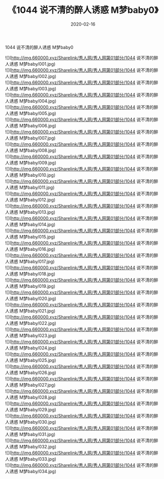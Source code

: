 ﻿---
layout: post
title:  《1044 说不清的醉人诱惑 M梦baby0》
date:   2020-02-16
img: http://img.660000.xyz/Sharelink/秀人网/秀人网第01部分/1044 说不清的醉人诱惑 M梦baby0/000.jpg
categories: [美女, 清纯, 唯美]
---

1044 说不清的醉人诱惑 M梦baby0

  ![](http://img.660000.xyz/Sharelink/秀人网/秀人网第01部分/1044 说不清的醉人诱惑 M梦baby/001.jpg) <br> ![](http://img.660000.xyz/Sharelink/秀人网/秀人网第01部分/1044 说不清的醉人诱惑 M梦baby/002.jpg) <br> ![](http://img.660000.xyz/Sharelink/秀人网/秀人网第01部分/1044 说不清的醉人诱惑 M梦baby/003.jpg) <br> ![](http://img.660000.xyz/Sharelink/秀人网/秀人网第01部分/1044 说不清的醉人诱惑 M梦baby/004.jpg) <br> ![](http://img.660000.xyz/Sharelink/秀人网/秀人网第01部分/1044 说不清的醉人诱惑 M梦baby/005.jpg) <br> ![](http://img.660000.xyz/Sharelink/秀人网/秀人网第01部分/1044 说不清的醉人诱惑 M梦baby/006.jpg) <br> ![](http://img.660000.xyz/Sharelink/秀人网/秀人网第01部分/1044 说不清的醉人诱惑 M梦baby/007.jpg) <br> ![](http://img.660000.xyz/Sharelink/秀人网/秀人网第01部分/1044 说不清的醉人诱惑 M梦baby/008.jpg) <br> ![](http://img.660000.xyz/Sharelink/秀人网/秀人网第01部分/1044 说不清的醉人诱惑 M梦baby/009.jpg) <br> ![](http://img.660000.xyz/Sharelink/秀人网/秀人网第01部分/1044 说不清的醉人诱惑 M梦baby/010.jpg) <br> ![](http://img.660000.xyz/Sharelink/秀人网/秀人网第01部分/1044 说不清的醉人诱惑 M梦baby/011.jpg) <br> ![](http://img.660000.xyz/Sharelink/秀人网/秀人网第01部分/1044 说不清的醉人诱惑 M梦baby/012.jpg) <br> ![](http://img.660000.xyz/Sharelink/秀人网/秀人网第01部分/1044 说不清的醉人诱惑 M梦baby/013.jpg) <br> ![](http://img.660000.xyz/Sharelink/秀人网/秀人网第01部分/1044 说不清的醉人诱惑 M梦baby/014.jpg) <br> ![](http://img.660000.xyz/Sharelink/秀人网/秀人网第01部分/1044 说不清的醉人诱惑 M梦baby/015.jpg) <br> ![](http://img.660000.xyz/Sharelink/秀人网/秀人网第01部分/1044 说不清的醉人诱惑 M梦baby/016.jpg) <br> ![](http://img.660000.xyz/Sharelink/秀人网/秀人网第01部分/1044 说不清的醉人诱惑 M梦baby/017.jpg) <br> ![](http://img.660000.xyz/Sharelink/秀人网/秀人网第01部分/1044 说不清的醉人诱惑 M梦baby/018.jpg) <br> ![](http://img.660000.xyz/Sharelink/秀人网/秀人网第01部分/1044 说不清的醉人诱惑 M梦baby/019.jpg) <br> ![](http://img.660000.xyz/Sharelink/秀人网/秀人网第01部分/1044 说不清的醉人诱惑 M梦baby/020.jpg) <br> ![](http://img.660000.xyz/Sharelink/秀人网/秀人网第01部分/1044 说不清的醉人诱惑 M梦baby/021.jpg) <br> ![](http://img.660000.xyz/Sharelink/秀人网/秀人网第01部分/1044 说不清的醉人诱惑 M梦baby/022.jpg) <br> ![](http://img.660000.xyz/Sharelink/秀人网/秀人网第01部分/1044 说不清的醉人诱惑 M梦baby/023.jpg) <br> ![](http://img.660000.xyz/Sharelink/秀人网/秀人网第01部分/1044 说不清的醉人诱惑 M梦baby/024.jpg) <br> ![](http://img.660000.xyz/Sharelink/秀人网/秀人网第01部分/1044 说不清的醉人诱惑 M梦baby/025.jpg) <br> ![](http://img.660000.xyz/Sharelink/秀人网/秀人网第01部分/1044 说不清的醉人诱惑 M梦baby/026.jpg) <br> ![](http://img.660000.xyz/Sharelink/秀人网/秀人网第01部分/1044 说不清的醉人诱惑 M梦baby/027.jpg) <br> ![](http://img.660000.xyz/Sharelink/秀人网/秀人网第01部分/1044 说不清的醉人诱惑 M梦baby/028.jpg) <br> ![](http://img.660000.xyz/Sharelink/秀人网/秀人网第01部分/1044 说不清的醉人诱惑 M梦baby/029.jpg) <br> ![](http://img.660000.xyz/Sharelink/秀人网/秀人网第01部分/1044 说不清的醉人诱惑 M梦baby/030.jpg) <br> ![](http://img.660000.xyz/Sharelink/秀人网/秀人网第01部分/1044 说不清的醉人诱惑 M梦baby/031.jpg) <br> ![](http://img.660000.xyz/Sharelink/秀人网/秀人网第01部分/1044 说不清的醉人诱惑 M梦baby/032.jpg) <br> ![](http://img.660000.xyz/Sharelink/秀人网/秀人网第01部分/1044 说不清的醉人诱惑 M梦baby/033.jpg) <br> ![](http://img.660000.xyz/Sharelink/秀人网/秀人网第01部分/1044 说不清的醉人诱惑 M梦baby/034.jpg) <br>